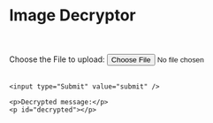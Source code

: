 <html>
    <h1>
        Image Decryptor
    </h1>
    <br><br>
    <label> Choose the File to upload: </label>
    <input type="file" id="myFile" /> <br /><br />
     
    <input type="Submit" value="submit" />

    <p>Decrypted message:</p>
    <p id="decrypted"></p>

    
  <!-- <script>
    async function submitImage() {
      // get the file from input
      const file = document.getElementById("myFile").files[0];

      // create FormData to send the file to the API
      const formData = new FormData();
      formData.append("file", file);

      // call the API and get the response
      const response = await fetch("/api/decrypt", {
        method: "POST",
        body: formData
      });
      const data = await response.json();

      // show the decrypted message
      document.getElementById("decrypted").innerHTML = data.message;
    }
  </script> -->
</html>